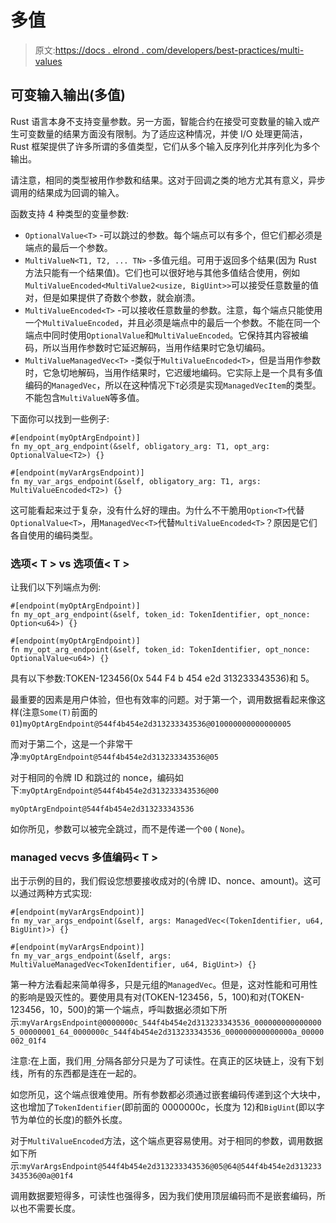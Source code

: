 # 多值

> 原文:[https://docs . elrond . com/developers/best-practices/multi-values](https://docs.elrond.com/developers/best-practices/multi-values)

 ## 可变输入输出(多值)

Rust 语言本身不支持变量参数。另一方面，智能合约在接受可变数量的输入或产生可变数量的结果方面没有限制。为了适应这种情况，并使 I/O 处理更简洁，Rust 框架提供了许多所谓的多值类型，它们从多个输入反序列化并序列化为多个输出。

请注意，相同的类型被用作参数和结果。这对于回调之类的地方尤其有意义，异步调用的结果成为回调的输入。

函数支持 4 种类型的变量参数:

*   `OptionalValue<T>` -可以跳过的参数。每个端点可以有多个，但它们都必须是端点的最后一个参数。
*   `MultiValueN<T1, T2, ... TN>` -多值元组。可用于返回多个结果(因为 Rust 方法只能有一个结果值)。它们也可以很好地与其他多值结合使用，例如`MultiValueEncoded<MultiValue2<usize, BigUint>>`可以接受任意数量的值对，但是如果提供了奇数个参数，就会崩溃。
*   `MultiValueEncoded<T>` -可以接收任意数量的参数。注意，每个端点只能使用一个`MultiValueEncoded`，并且必须是端点中的最后一个参数。不能在同一个端点中同时使用`OptionalValue`和`MultiValueEncoded`。它保持其内容被编码，所以当用作参数时它延迟解码，当用作结果时它急切编码。
*   `MultiValueManagedVec<T>` -类似于`MultiValueEncoded<T>`，但是当用作参数时，它急切地解码，当用作结果时，它迟缓地编码。它实际上是一个具有多值编码的`ManagedVec`，所以在这种情况下`T`必须是实现`ManagedVecItem`的类型。不能包含`MultiValueN`等多值。

下面你可以找到一些例子:

```
#[endpoint(myOptArgEndpoint)]
fn my_opt_arg_endpoint(&self, obligatory_arg: T1, opt_arg: OptionalValue<T2>) {}

#[endpoint(myVarArgsEndpoint)]
fn my_var_args_endpoint(&self, obligatory_arg: T1, args: MultiValueEncoded<T2>) {} 
```

这可能看起来过于复杂，没有什么好的理由。为什么不干脆用`Option<T>`代替`OptionalValue<T>`，用`ManagedVec<T>`代替`MultiValueEncoded<T>`？原因是它们各自使用的编码类型。

### 选项< T > vs 选项值< T >

让我们以下列端点为例:

```
#[endpoint(myOptArgEndpoint)]
fn my_opt_arg_endpoint(&self, token_id: TokenIdentifier, opt_nonce: Option<u64>) {} 
```

```
#[endpoint(myOptArgEndpoint)]
fn my_opt_arg_endpoint(&self, token_id: TokenIdentifier, opt_nonce: OptionalValue<u64>) {} 
```

具有以下参数:TOKEN-123456(0x 544 F4 b 454 e2d 313233343536)和 5。

最重要的因素是用户体验，但也有效率的问题。对于第一个，调用数据看起来像这样(注意`Some(T)`前面的`01`)`myOptArgEndpoint@544f4b454e2d313233343536@010000000000000005`

而对于第二个，这是一个非常干净:`myOptArgEndpoint@544f4b454e2d313233343536@05`

对于相同的令牌 ID 和跳过的 nonce，编码如下:`myOptArgEndpoint@544f4b454e2d313233343536@00`

`myOptArgEndpoint@544f4b454e2d313233343536`

如你所见，参数可以被完全跳过，而不是传递一个`00` ( `None`)。

### managed vec<T>vs 多值编码< T >

出于示例的目的，我们假设您想要接收成对的(令牌 ID、nonce、amount)。这可以通过两种方式实现:

```
#[endpoint(myVarArgsEndpoint)]
fn my_var_args_endpoint(&self, args: ManagedVec<(TokenIdentifier, u64, BigUint)>) {} 
```

```
#[endpoint(myVarArgsEndpoint)]
fn my_var_args_endpoint(&self, args: MultiValueManagedVec<TokenIdentifier, u64, BigUint>) {} 
```

第一种方法看起来简单得多，只是元组的`ManagedVec`。但是，这对性能和可用性的影响是毁灭性的。要使用具有对(TOKEN-123456，5，100)和对(TOKEN-123456，10，500)的第一个端点，呼叫数据必须如下所示:`myVarArgsEndpoint@0000000c_544f4b454e2d313233343536_0000000000000005_00000001_64_0000000c_544f4b454e2d313233343536_000000000000000a_00000002_01f4`

注意:在上面，我们用`_`分隔各部分只是为了可读性。在真正的区块链上，没有下划线，所有的东西都是连在一起的。

如您所见，这个端点很难使用。所有参数都必须通过嵌套编码传递到这个大块中，这也增加了`TokenIdentifier`(即前面的 0000000c，长度为 12)和`BigUint`(即以字节为单位的长度)的额外长度。

对于`MultiValueEncoded`方法，这个端点更容易使用。对于相同的参数，调用数据如下所示:`myVarArgsEndpoint@544f4b454e2d313233343536@05@64@544f4b454e2d313233343536@0a@01f4`

调用数据要短得多，可读性也强得多，因为我们使用顶层编码而不是嵌套编码，所以也不需要长度。